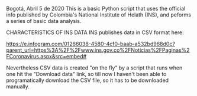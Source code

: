 Bogotá, Abril 5 de 2020
This is a basic Python script that uses the official info published by
Colombia's National Institute of Helath (INS), and peforms a series of basic
data analysis.

CHARACTERISTICS OF INS DATA
INS publishes data in CSV format here:

https://e.infogram.com/01266038-4580-4cf0-baab-a532bd968d0c?parent_url=https%3A%2F%2Fwww.ins.gov.co%2FNoticias%2FPaginas%2FCoronavirus.aspx&src=embed#

Nevertheless CSV data is created "on the fly" by a script that runs when one
hit the "Download data" link, so till now I haven't been able to programatically
download the CSV file, so it has to be downloaded manually.

